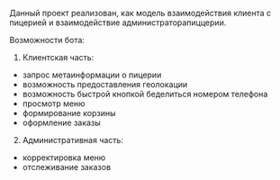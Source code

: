Данный проект реализован, как модель взаимодействия клиента с пицерией и взаимодействие администраторапиццерии.

Возможности бота:
1. Клиентская часть:
- запрос метаинформации о пицерии
- возможность предоставления геолокации
- возможность быстрой кнопкой беделиться номером телефона
- просмотр меню
- формирование корзины
- оформление заказы

2. Административная часть:
- корректировка меню
- отслеживание заказов